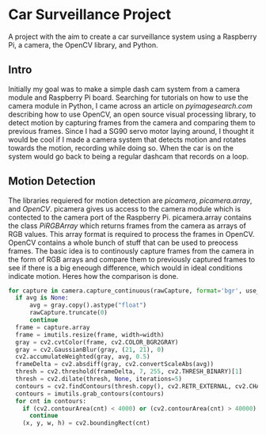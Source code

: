 # Car Surveillance Project
A project with the aim to create a car surveillance system using a Raspberry Pi, a camera, the OpenCV library, and Python.

## Intro
Initially my goal was to make a simple dash cam system from a camera module and Raspberry Pi board. Searching for
tutorials on how to use the camera module in Python, I came across an article on *pyimagesearch.com* describing how to use
OpenCV, an open source visual processing library, to detect motion by capturing frames from the camera and comparing them to previous frames. Since I had a SG90 servo motor laying around, I thought it would be cool if I made a camera system that detects motion
and rotates towards the motion, recording while doing so. When the car is on the system would go back to being a regular
dashcam that records on a loop.

## Motion Detection
The libraries requiered for motion detection are *picamera*, *picamera.array*, and *OpenCV*. picamera gives us access
to the camera module which is contected to the camera port of the Raspberry Pi. picamera.array contains the class 
*PiRGBArray* which returns frames from the camera as arrays of RGB values. This array format is required to process the frames in OpenCV. OpenCV contains a whole bunch of stuff that can be used to preocess frames. The basic idea is to continously capture frames from the camera in the form of RGB arrays and compare them to previously captured frames to see if there is a big eneough difference, which would in ideal conditions indicate motion. Heres how the comparison is done. 
```python
for capture in camera.capture_continuous(rawCapture, format='bgr', use_video_port=True):
  if avg is None:
      avg = gray.copy().astype("float")
      rawCapture.truncate(0)
      continue
  frame = capture.array
  frame = imutils.resize(frame, width=width)  
  gray = cv2.cvtColor(frame, cv2.COLOR_BGR2GRAY) 
  gray = cv2.GaussianBlur(gray, (21, 21), 0)
  cv2.accumulateWeighted(gray, avg, 0.5)
  frameDelta = cv2.absdiff(gray, cv2.convertScaleAbs(avg))
  thresh = cv2.threshold(frameDelta, 7, 255, cv2.THRESH_BINARY)[1]
  thresh = cv2.dilate(thresh, None, iterations=5)
  contours = cv2.findContours(thresh.copy(), cv2.RETR_EXTERNAL, cv2.CHAIN_APPROX_SIMPLE)
  contours = imutils.grab_contours(contours)
  for cnt in contours:
    if (cv2.contourArea(cnt) < 4000) or (cv2.contourArea(cnt) > 40000):
      continue
    (x, y, w, h) = cv2.boundingRect(cnt)
```
